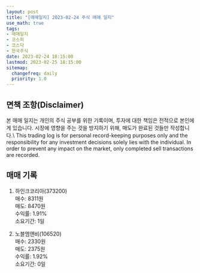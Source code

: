 ```yaml
---
layout: post
title: "[매매일지] 2023-02-24 주식 매매 일지"
use_math: true
tags:
- 매매일지
- 코스피
- 코스닥
- 한국주식
date: 2023-02-24 18:15:00
lastmod: 2023-02-25 18:15:00
sitemap:
  changefreq: daily
  priority: 1.0
---
```



## 면책 조항(Disclaimer)
본 매매 일지는 개인의 주식 공부를 위한 기록이며, 투자에 대한 책임은 전적으로 본인에게 있습니다. 시장에 영향을 주는 것을 방지하기 위해, 매도가 완료된 것들만 작성합니다.\\
This trading log is for personal record-keeping purposes only and the responsibility for any investment decisions solely lies with the individual. In order to prevent any impact on the market, only completed sell transactions are recorded.


## 매매 기록
1. 하인크코리아(373200) \
   매수: 8311원 \
   매도: 8470원 \
   수익률: 1.91% \
   소요기간: 1일 


2. 노블엠앤비(106520) \
   매수: 2330원 \
   매도: 2375원 \
   수익률: 1.92% \
   소요기간: 0일 


